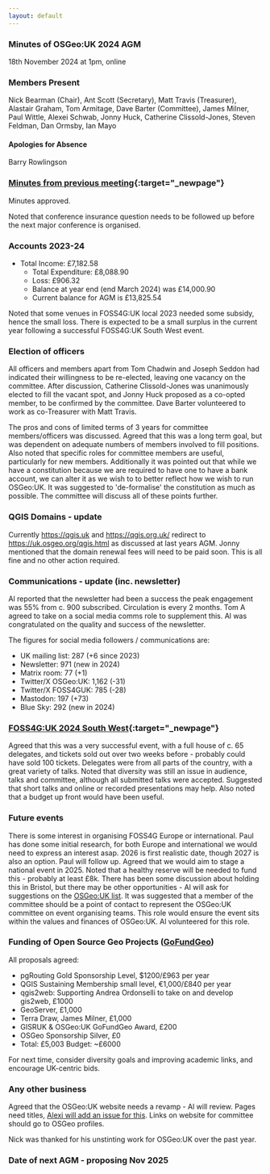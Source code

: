 ```yaml
---
layout: default
---
```


### Minutes of OSGeo:UK 2024 AGM
18th November 2024 at 1pm, online

### Members Present
Nick Bearman (Chair), Ant Scott (Secretary), Matt Travis (Treasurer), Alastair Graham, Tom Armitage, Dave Barter (Committee), James Milner, Paul Wittle, Alexei Schwab, Jonny Huck, Catherine Clissold-Jones, Steven Feldman, Dan Ormsby, Ian Mayo

#### Apologies for Absence
Barry Rowlingson

### [Minutes from previous meeting](./agm2023minutes.html){:target="_newpage"}
Minutes approved.

Noted that conference insurance question needs to be followed up before the next major conference is organised.

### Accounts 2023-24

 - Total Income: £7,182.58 
	- Total Expenditure: £8,088.90 
	- Loss: £906.32
	- Balance at year end (end March 2024) was £14,000.90
	- Current balance for AGM is £13,825.54

Noted that some venues in FOSS4G:UK local 2023 needed some subsidy, hence the small loss. There is expected to be a small surplus in the current year following a successful FOSS4G:UK South West event.
 
### Election of officers

All officers and members apart from Tom Chadwin and Joseph Seddon had indicated their willingness to be re-elected, leaving one vacancy on the committee. After discussion, Catherine Clissold-Jones was unanimously elected to fill the vacant spot, and Jonny Huck proposed as a co-opted member, to be confirmed by the committee. Dave Barter volunteered to work as co-Treasurer with Matt Travis.

The pros and cons of limited terms of 3 years for committee members/officers was discussed. Agreed that this was a long term goal, but was dependent on adequate numbers of members involved to fill positions. Also noted that specific roles for committee members are useful, particularly for new members. Additionally it was pointed out that while we have a constitution because we are required to have one to have a bank account, we can alter it as we wish to to better reflect how we wish to run OSGeo:UK. It was suggested to 'de-formalise' the constitution as much as possible. The committee will discuss all of these points further.

### QGIS Domains - update

Currently https://qgis.uk and https://qgis.org.uk/ redirect to https://uk.osgeo.org/qgis.html as discussed at last years AGM. Jonny mentioned that the domain renewal fees will need to be paid soon. This is all fine and no other action required. 

### Communications - update (inc. newsletter)

Al reported that the newsletter had been a success the peak engagement was 55% from c. 900 subscribed. Circulation is every 2 months.
Tom A agreed to take on a social media comms role to supplement this. Al was congratulated on the quality and success of the newsletter.

The figures for social media followers / communications are:
- UK mailing list: 287 (+6 since 2023)
- Newsletter: 971 (new in 2024)
- Matrix room: 77 (+1)
- Twitter/X OSGeo:UK: 1,162 (-31)
- Twitter/X FOSS4GUK: 785 (-28)
- Mastodon: 197 (+73)
- Blue Sky: 292 (new in 2024)

### [FOSS4G:UK 2024 South West](https://uk.osgeo.org/foss4guk2024/bristol.html){:target="_newpage"}

Agreed that this was a very successful event, with a full house of c. 65 delegates, and tickets sold out over two weeks before - probably could have sold 100 tickets. Delegates were from all parts of the country, with a great variety of talks.
Noted that diversity was still an issue in audience, talks and committee, although all submitted talks were accepted. Suggested that short talks and online or recorded presentations may help.
Also noted that a budget up front would have been useful.

### Future events

There is some interest in organising FOSS4G Europe or international. Paul has done some initial research, for both Europe and international we would need to express an interest asap. 2026 is first realistic date, though 2027 is also an option. Paul will follow up.
Agreed that we would aim to stage a national event in 2025. Noted that a healthy reserve will be needed to fund this - probably at least £8k. There has been some discussion about holding this in Bristol, but there may be other opportunities - Al will ask for suggestions on the [OSGeo:UK list](https://lists.osgeo.org/pipermail/uk/2024-November/001300.html).
It was suggested that a member of the committee should be a point of contact to represent the OSGeo:UK committee on event organising teams. This role would ensure the event sits within the values and finances of OSGeo:UK. Al volunteered for this role. 


### Funding of Open Source Geo Projects ([GoFundGeo](https://uk.osgeo.org/gofundgeo.html))

All proposals agreed:
- pgRouting Gold Sponsorship Level, $1200/£963 per year
- QGIS Sustaining Membership small level, €1,000/£840 per year
- qgis2web: Supporting Andrea Ordonselli to take on and develop gis2web, £1000
- GeoServer, £1,000
- Terra Draw, James Milner, £1,000
- GISRUK & OSGeo:UK GoFundGeo Award, £200
- OSGeo Sponsorship Silver, £0
- Total: £5,003
Budget: ~£6000

For next time, consider diversity goals and improving academic links, and encourage UK-centric bids.

### Any other business

Agreed that the OSGeo:UK website needs a revamp - Al will review. Pages need titles, [Alexi will add an issue for this](https://github.com/osgeouk/website/issues/159).
Links on website for committee should go to OSGeo profiles.

Nick was thanked for his unstinting work for OSGeo:UK over the past year.

### Date of next AGM - proposing Nov 2025

